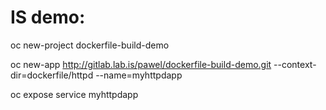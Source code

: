 # IS demo:

oc new-project dockerfile-build-demo

oc new-app http://gitlab.lab.is/pawel/dockerfile-build-demo.git  --context-dir=dockerfile/httpd --name=myhttpdapp

oc expose service myhttpdapp

